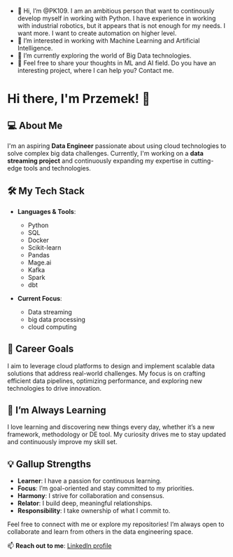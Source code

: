 - 👋 Hi, I’m @PK109. I am an ambitious person that want to continously develop myself in working with Python.
      I have experience in working with industrial robotics, but it appears that is not enough for my needs. I want more. I want to create automation on higher level.
- 👀 I’m interested in working with Machine Learning and Artificial Intelligence. 
- 🌱 I’m currently exploring the world of Big Data technologies.
- 💞️ Feel free to share your thoughts in ML and AI field. Do you have an interesting project, where I can help you? Contact me.


<!---
- 📫 How to reach me ...
PK109/PK109 is a ✨ special ✨ repository because its `README.md` (this file) appears on your GitHub profile.
You can click the Preview link to take a look at your changes.
--->

# Hi there, I'm Przemek! 👋

## 💻 About Me
I'm an aspiring **Data Engineer** passionate about using cloud technologies to solve complex big data challenges. Currently, I'm working on a **data streaming project** and continuously expanding my expertise in cutting-edge tools and technologies.

## 🛠️ My Tech Stack
- **Languages & Tools**:
  - Python
  - SQL
  - Docker
  - Scikit-learn
  - Pandas
  - Mage.ai
  - Kafka
  - Spark
  - dbt
  
- **Current Focus**: 
  - Data streaming
  - big data processing
  - cloud computing

## 🚀 Career Goals
I aim to leverage cloud platforms to design and implement scalable data solutions that address real-world challenges. My focus is on crafting efficient data pipelines, optimizing performance, and exploring new technologies to drive innovation.

## 🌱 I’m Always Learning
I love learning and discovering new things every day, whether it’s a new framework, methodology or DE tool. My curiosity drives me to stay updated and continuously improve my skill set.

## 💡 Gallup Strengths
- **Learner**: I have a passion for continuous learning.
- **Focus**: I’m goal-oriented and stay committed to my priorities.
- **Harmony**: I strive for collaboration and consensus.
- **Relator**: I build deep, meaningful relationships.
- **Responsibility**: I take ownership of what I commit to.

Feel free to connect with me or explore my repositories! I’m always open to collaborate and learn from others in the data engineering space. 

📫 **Reach out to me**: [LinkedIn profile](https://www.linkedin.com/in/kuta-przemyslaw/)
